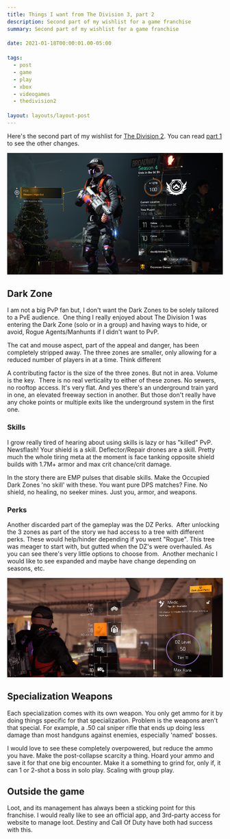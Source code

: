 ```yaml
---
title: Things I want from The Division 3, part 2
description: Second part of my wishlist for a game franchise
summary: Second part of my wishlist for a game franchise

date: 2021-01-18T00:00:01.00-05:00

tags:
  - post
  - game
  - play
  - xbox
  - videogames
  - thedivision2

layout: layouts/layout-post
---
```

Here's the second part of my wishlist for [The Division 2](https://www.ubisoft.com/en-us/game/the-division/the-division-2 "Ubisoft site for the game"). You can read [part 1](/posts/2021-01-05-wishlist-part-1-for-the-division '') to see the other changes.

<p><img class="img-border" alt="screen shot of my character in The Division 2" src="/img/2021-01-04-division2-character.png"></p>

## Dark Zone

I am not a big PvP fan but, I don't want the Dark Zones to be solely tailored to a PvE audience.  One thing I really enjoyed about The Division 1 was entering the Dark Zone (solo or in a group) and having ways to hide, or avoid, Rogue Agents/Manhunts if I didn't want to PvP.

The cat and mouse aspect, part of the appeal and danger, has been completely stripped away. The three zones are smaller, only allowing for a reduced number of players in at a time.
Think different

A contributing factor is the size of the three zones. But not in area. Volume is the key.  There is no real verticality to either of these zones. No sewers, no rooftop access. It's very flat. And yes there's an underground train yard in one, an elevated freeway section in another. But those don't really have any choke points or multiple exits like the underground system in the first one.

### Skills

I grow really tired of hearing about using skills is lazy or has "killed" PvP. Newsflash! Your shield is a skill. Deflector/Repair drones are a skill. Pretty much the whole tiring meta at the moment is face tanking opposite shield builds with 1.7M+ armor and max crit chance/crit damage.

In the story there are EMP pulses that disable skills. Make the Occupied Dark Zones 'no skill' with these. You want pure DPS matches? Fine. No shield, no healing, no seeker mines. Just you, armor, and weapons.

### Perks

Another discarded part of the gameplay was the DZ Perks.  After unlocking the 3 zones as part of the story we had access to a tree with different perks. These would help/hinder depending if you went "Rogue". This tree was meager to start with, but gutted when the DZ's were overhauled. As you can see there's very little options to choose from.  Another mechanic I would like to see expanded and maybe have change depending on seasons, etc.

<p><img class="img-border" alt="screen shot Dark Zone perk tree in The Division 2" src="/img/2021-01-18-division2-dz-perks.png"></p>

## Specialization Weapons

Each specialization comes with its own weapon. You only get ammo for it by doing things specific for that specialization. Problem is the weapons aren't that special. For example, a .50 cal sniper rifle that ends up doing less damage than most handguns against enemies, especially 'named' bosses.

I would love to see these completely overpowered, but reduce the ammo you have. Make the post-collapse scarcity a thing. Hoard your ammo and save it for that one big encounter. Make it a something to grind for, only if, it can 1 or 2-shot a boss in solo play. Scaling with group play.

## Outside the game

Loot, and its management has always been a sticking point for this franchise. I would really like to see an official app, and 3rd-party access for website to manage loot. Destiny and Call Of Duty have both had success with this.

